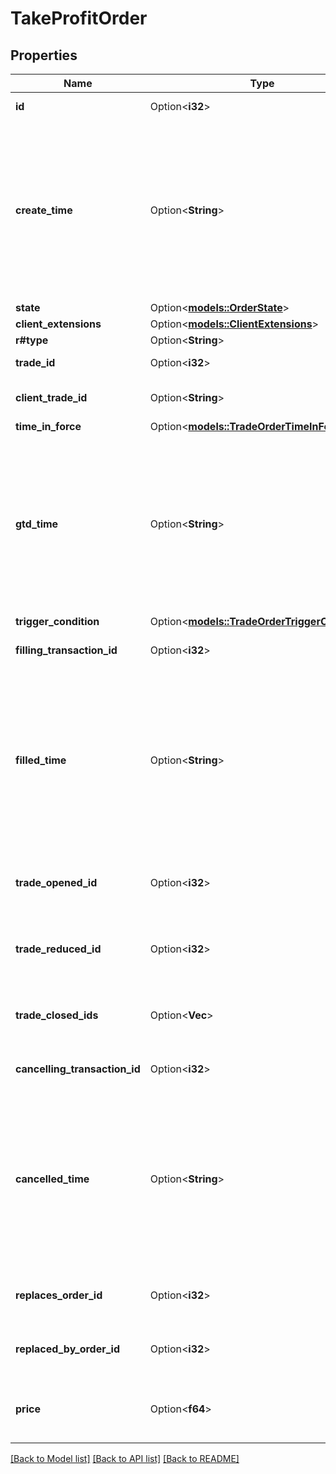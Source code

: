 # TakeProfitOrder

## Properties

Name | Type | Description | Notes
------------ | ------------- | ------------- | -------------
**id** | Option<**i32**> | The Order's identifier, unique within the Order's Account. | [optional]
**create_time** | Option<**String**> | A date and time value using either RFC3339 or UNIX time representation. The RFC 3339 representation is a string conforming to https://tools.ietf.org/rfc/rfc3339.txt. The Unix representation is a string representing the number of seconds since the Unix Epoch (January 1st, 1970 at UTC). The value is a fractional number, where the fractional part represents a fraction of a second (up to nine decimal places). | [optional]
**state** | Option<[**models::OrderState**](OrderState.md)> |  | [optional]
**client_extensions** | Option<[**models::ClientExtensions**](ClientExtensions.md)> |  | [optional]
**r#type** | Option<**String**> | The type of the Order. | [optional]
**trade_id** | Option<**i32**> | The ID of the Trade to close when the price threshold is breached. | [optional]
**client_trade_id** | Option<**String**> | The client ID of the Trade to be closed when the price threshold is breached. | [optional]
**time_in_force** | Option<[**models::TradeOrderTimeInForce**](TradeOrderTimeInForce.md)> |  | [optional]
**gtd_time** | Option<**String**> | A date and time value using either RFC3339 or UNIX time representation. The RFC 3339 representation is a string conforming to https://tools.ietf.org/rfc/rfc3339.txt. The Unix representation is a string representing the number of seconds since the Unix Epoch (January 1st, 1970 at UTC). The value is a fractional number, where the fractional part represents a fraction of a second (up to nine decimal places). | [optional]
**trigger_condition** | Option<[**models::TradeOrderTriggerCondition**](TradeOrderTriggerCondition.md)> |  | [optional]
**filling_transaction_id** | Option<**i32**> | ID of the Transaction that filled this Order (only provided when the Order's state is FILLED) | [optional]
**filled_time** | Option<**String**> | A date and time value using either RFC3339 or UNIX time representation. The RFC 3339 representation is a string conforming to https://tools.ietf.org/rfc/rfc3339.txt. The Unix representation is a string representing the number of seconds since the Unix Epoch (January 1st, 1970 at UTC). The value is a fractional number, where the fractional part represents a fraction of a second (up to nine decimal places). | [optional]
**trade_opened_id** | Option<**i32**> | Trade ID of Trade opened when the Order was filled (only provided when the Order's state is FILLED and a Trade was opened as a result of the fill) | [optional]
**trade_reduced_id** | Option<**i32**> | Trade ID of Trade reduced when the Order was filled (only provided when the Order's state is FILLED and a Trade was reduced as a result of the fill) | [optional]
**trade_closed_ids** | Option<**Vec<i32>**> | Trade IDs of Trades closed when the Order was filled (only provided when the Order's state is FILLED and one or more Trades were closed as a result of the fill) | [optional]
**cancelling_transaction_id** | Option<**i32**> | ID of the Transaction that cancelled the Order (only provided when the Order's state is CANCELLED) | [optional]
**cancelled_time** | Option<**String**> | A date and time value using either RFC3339 or UNIX time representation. The RFC 3339 representation is a string conforming to https://tools.ietf.org/rfc/rfc3339.txt. The Unix representation is a string representing the number of seconds since the Unix Epoch (January 1st, 1970 at UTC). The value is a fractional number, where the fractional part represents a fraction of a second (up to nine decimal places). | [optional]
**replaces_order_id** | Option<**i32**> | The ID of the Order that was replaced by this Order (only provided if this Order was created as part of a cancel/replace). | [optional]
**replaced_by_order_id** | Option<**i32**> | The ID of the Order that replaced this Order (only provided if this Order was cancelled as part of a cancel/replace). | [optional]
**price** | Option<**f64**> | The price threshold specified for the TakeProfit Order. The associated Trade will be closed by a market price that is equal to or better  than this threshold. | [optional]

[[Back to Model list]](../README.md#documentation-for-models) [[Back to API list]](../README.md#documentation-for-api-endpoints) [[Back to README]](../README.md)


